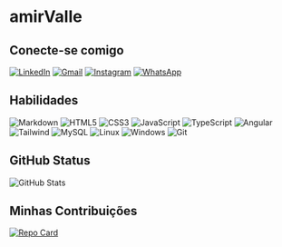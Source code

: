 # amirValle

## Conecte-se comigo
[![LinkedIn](https://img.shields.io/badge/LinkedIn-000?style=for-the-badge&logo=LinkeIn&logoColor=white)](www.linkedin.com/in/amir-valle-6849382aa)
[![Gmail](https://img.shields.io/badge/Gmail-000?style=for-the-badge&logo=gmail&logoColor=white)](mailto:valleamir460@gmail.com)
[![Instagram](https://img.shields.io/badge/-Instagram-000?style=for-the-badge&logo=instagram&logoColor=white)](https://www.instagram.com/AmirValle/)
[![WhatsApp](https://img.shields.io/badge/WhatsApp-000?style=for-the-badge&logo=whatsapp&logoColor=white)](https://wa.me/5598986250107)
## Habilidades
![Markdown](https://img.shields.io/badge/Markdown-000?style=for-the-badge&logo=markdown)
![HTML5](https://img.shields.io/badge/HTML5-E34F26?style=for-the-badge&logo=html5&logoColor=white)
![CSS3](https://img.shields.io/badge/CSS3-1572B6?style=for-the-badge&logo=css3&logoColor=white)
![JavaScript](https://img.shields.io/badge/JavaScript-F7DF1E?style=for-the-badge&logo=javascript&logoColor=black)
![TypeScript](https://img.shields.io/badge/TypeScript-007ACC?style=for-the-badge&logo=typescript&logoColor=white)
![Angular](https://img.shields.io/badge/Angular-DD0031?style=for-the-badge&logo=angular&logoColor=white)
![Tailwind](https://img.shields.io/badge/tailwindcss-%2338B2AC.svg?style=for-the-badge&logo=tailwind-css&logoColor=white)
![MySQL](https://img.shields.io/badge/MySQL-00000F?style=for-the-badge&logo=mysql&logoColor=white)
![Linux](https://img.shields.io/badge/Linux-000?style=for-the-badge&logo=linux&logoColor=FCC624)
![Windows](https://img.shields.io/badge/Windows-000?style=for-the-badge&logo=windows&logoColor=2CA5E0)
![Git](https://img.shields.io/badge/GIT-E44C30?style=for-the-badge&logo=git&logoColor=white)

## GitHub Status

![GitHub Stats](https://github-readme-stats.vercel.app/api?username=amirvalle&theme=transparent&bg_color=000&border_color=30A3DC&show_icons=true&icon_color=30A3DC&title_color=E94D5F&text_color=FFF&hide_title=true&hide=stars)
## Minhas Contribuições
[![Repo Card](https://github-readme-stats.vercel.app/api/pin/?username=amirvalle&repo=Dio-lab&bg_color=000&border_color=30A3DC&show_icons=true&icon_color=30A3DC&title_color=E94D5F&text_color=FFF)](https://github.com/amirvalle/Dio-lab.git)
